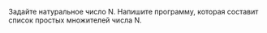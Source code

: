 Задайте натуральное число N. Напишите программу, которая составит список простых множителей числа N.